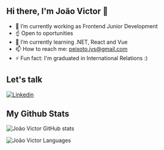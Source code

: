 ## Hi there, I'm João Victor 👋

- 🔭 I’m currently working as Frontend Junior Development
- ☝️ Open to oportunities 
- 🌱 I’m currently learning .NET, React and Vue
- 📫 How to reach me: peixoto.jvs@gmail.com
- ⚡ Fun fact: I'm graduated in International Relations :)

## Let's talk

[![Linkedin](https://img.shields.io/badge/LinkedIn-0077B5?style=for-the-badge&logo=linkedin&logoColor=white)](https://www.linkedin.com/in/joão-victor-da-silva-peixoto-ba1644164/)


## My Github Stats
![João Victor GitHub stats](https://github-readme-stats.vercel.app/api?username=joaopxt&show_icons=true&theme=dracula)

![João Victor Languages](https://github-readme-stats-git-masterrstaa-rickstaa.vercel.app/api/top-langs/?username=joaopxt&bg_color=000&border_color=30A3DC&title_color=E94D5F&text_color=FFF)
